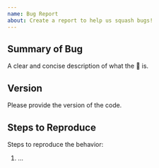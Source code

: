 ```yaml
---
name: Bug Report
about: Create a report to help us squash bugs!
---
```


<!-- markdownlint-disable MD041 -->
<!-- markdownlint-disable MD003 -->

## Summary of Bug

A clear and concise description of what the 🐞 is.

## Version

Please provide the version of the code.

## Steps to Reproduce

Steps to reproduce the behavior:

1. ...
